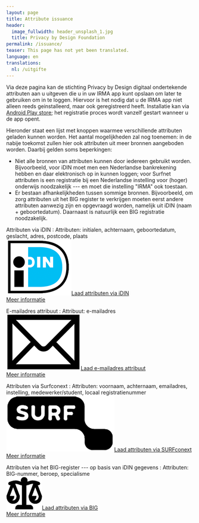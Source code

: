 ```yaml
---
layout: page
title: Attribute issuance
header:
  image_fullwidth: header_unsplash_1.jpg
  title: Privacy by Design Foundation
permalink: /issuance/
teaser: This page has not yet been translated.
language: en
translations:
  nl: /uitgifte
---
```


<style type="text/css">
  article a.button {
    margin-bottom: 0.5rem;
    margin-top: 0.5rem;
    background-color: #568099;
  }
  article a img {
    height: 1.75rem;
    padding-right: 1rem;
  }
</style>

Via deze pagina kan de stichting Privacy by Design digitaal
ondertekende attributen aan u uitgeven die u in uw IRMA app kunt
opslaan om later te gebruiken om in te loggen. Hiervoor is het nodig
dat u de IRMA app niet alleen reeds geinstalleerd, maar ook
geregistreerd heeft. Installatie kan via [Android Play
store](https://play.google.com/store/apps/details?id=org.irmacard.cardemu);
het registratie proces wordt vanzelf gestart wanneer u de app opent.

Hieronder staat een lijst met knoppen waarmee verschillende attributen
geladen kunnen worden. Het aantal mogelijkheden zal nog toenemen: in
de nabije toekomst zullen hier ook attributen uit meer bronnen
aangeboden worden. Daarbij gelden soms beperkingen:

* Niet alle bronnen van attributen kunnen door iedereen gebruikt
  worden. Bijvoorbeeld, voor iDIN moet men een Nederlandse
  bankrekening hebben en daar elektronisch op in kunnen loggen; voor
  Surfnet attributen is een registratie bij een Nederlandse instelling
  voor (hoger) onderwijs noodzakelijk --- en moet die instelling
  "IRMA" ook toestaan.
* Er bestaan afhankelijkheden tussen sommige bronnen. Bijvoorbeeld, om
  zorg attributen uit het BIG register te verkrijgen moeten eerst
  andere attributen aanwezig zijn en opgevraagd worden, namelijk uit
  iDIN (naam + geboortedatum). Daarnaast is natuurlijk een BIG
  registratie noodzakelijk.

Attributen via iDIN
:   Attributen: initialen, achternaam, geboortedatum, geslacht, adres, postcode, plaats  
    <a class="button" href="/uitgifte/idin">
    <img src="/images/idin.png">Laad attributen via iDIN</a>  
    [Meer informatie](/uitgifte-idin)

E-mailadres attribuut
:   Attribuut: e-mailadres  
    <a class="button" href="/uitgifte/email">
    <img src="/images/email.png">Laad e-mailadres attribuut</a>  
    [Meer informatie](/uitgifte-email)

Attributen via Surfconext
:   Attributen: voornaam, achternaam, emailadres, instelling, medewerker/student, locaal registratienummer  
    <a class="button" href="/uitgifte/surfnet?action=login">
    <img src="/images/surfnet.png">Laad attributen via SURFconext</a>  
    [Meer informatie](/uitgifte-surfconext)

Attributen via het BIG-register --- op basis van iDIN gegevens
:   Attributen: BIG-nummer, beroep, specialisme  
    <a class="button" href="/uitgifte/big">
    <img src="/images/big.png">Laad attributen via BIG</a>  
    [Meer informatie](/uitgifte-big)

